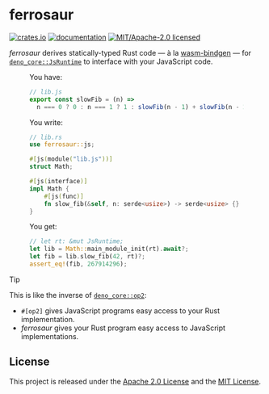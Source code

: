 # ferrosaur

[![crates.io](https://img.shields.io/crates/v/ferrosaur?style=flat-square)](https://crates.io/crates/ferrosaur)
[![documentation](https://img.shields.io/github/actions/workflow/status/tonywu6/ferrosaur/docs.yml?event=release&style=flat-square&label=docs)](https://tonywu6.github.io/ferrosaur/)
[![MIT/Apache-2.0 licensed](https://img.shields.io/crates/l/ferrosaur?style=flat-square)](https://github.com/tonywu6/ferrosaur/tree/main/LICENSE-APACHE.md)

_ferrosaur_ derives statically-typed Rust code — à la [wasm-bindgen] — for
[`deno_core::JsRuntime`] to interface with your JavaScript code.

<figure>

You have:

```js
// lib.js
export const slowFib = (n) =>
  n === 0 ? 0 : n === 1 ? 1 : slowFib(n - 1) + slowFib(n - 2);
```

You write:

```rust
// lib.rs
use ferrosaur::js;

#[js(module("lib.js"))]
struct Math;

#[js(interface)]
impl Math {
    #[js(func)]
    fn slow_fib(&self, n: serde<usize>) -> serde<usize> {}
}
```

You get:

```rust
// let rt: &mut JsRuntime;
let lib = Math::main_module_init(rt).await?;
let fib = lib.slow_fib(42, rt)?;
assert_eq!(fib, 267914296);
```

</figure>

> [!TIP]
>
> This is like the inverse of [`deno_core::op2`]:
>
> - `#[op2]` gives JavaScript programs easy access to your Rust implementation.
> - _ferrosaur_ gives your Rust program easy access to JavaScript implementations.

## License

This project is released under the
[Apache 2.0 License](https://github.com/tonywu6/ferrosaur/tree/main/LICENSE-APACHE.md)
and the [MIT License](https://github.com/tonywu6/ferrosaur/tree/main/LICENSE-MIT.md).

<!-- prettier-ignore-start -->

[`deno_core::JsRuntime`]: https://docs.rs/deno_core/latest/deno_core/struct.JsRuntime.html
[`deno_core::op2`]:       https://docs.rs/deno_ops/latest/deno_ops/attr.op2.html
[wasm-bindgen]:           https://github.com/rustwasm/wasm-bindgen#example

<!-- prettier-ignore-end -->
